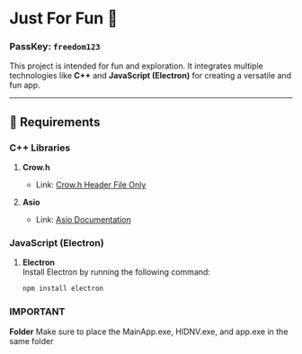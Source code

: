 # Just For Fun 🎉

### PassKey: `freedom123`

This project is intended for fun and exploration. It integrates multiple technologies like **C++** and **JavaScript (Electron)** for creating a versatile and fun app.

---

## 🚀 Requirements

### **C++ Libraries**
1. **Crow.h**  
   - Link: [Crow.h Header File Only](https://crowcpp.org/master)
   
2. **Asio**  
   - Link: [Asio Documentation](https://think-async.com/Asio/)

### **JavaScript (Electron)**
1. **Electron**  
   Install Electron by running the following command:
   ```bash
   npm install electron
### **IMPORTANT**
   **Folder** 
   Make sure to place the MainApp.exe, HIDNV.exe, and app.exe in the same folder
